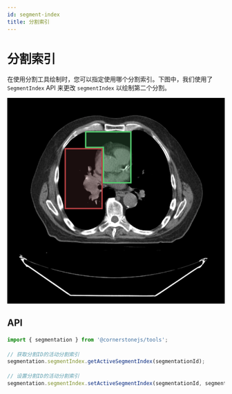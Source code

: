 ```yaml
---  
id: segment-index  
title: 分割索引  
---  
```


# 分割索引

在使用分割工具绘制时，您可以指定使用哪个分割索引。下图中，我们使用了 `SegmentIndex` API 来更改 `segmentIndex` 以绘制第二个分割。

<div style={{textAlign: 'center', width: '500px'}}>

![](../../../assets/segment-index.png)

</div>

## API

```js
import { segmentation } from '@cornerstonejs/tools';

// 获取分割ID的活动分割索引
segmentation.segmentIndex.getActiveSegmentIndex(segmentationId);

// 设置分割ID的活动分割索引
segmentation.segmentIndex.setActiveSegmentIndex(segmentationId, segmentIndex);
```